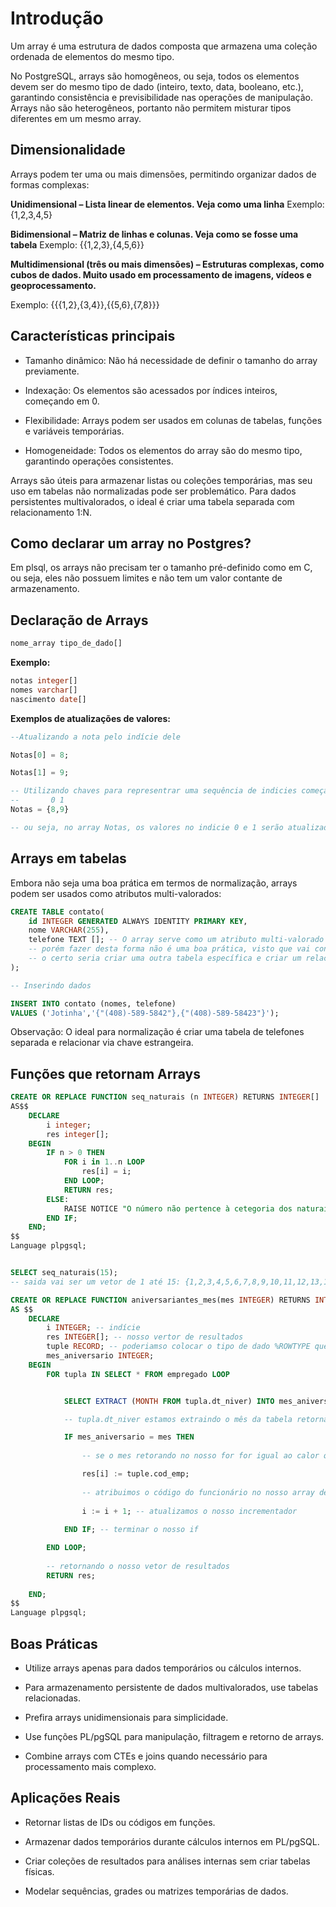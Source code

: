 # Introdução 

Um array é uma estrutura de dados composta que armazena uma coleção ordenada de elementos do mesmo tipo. 

No PostgreSQL, arrays são homogêneos, ou seja, todos os elementos devem ser do mesmo tipo de dado (inteiro, texto, data, booleano, etc.), garantindo consistência e previsibilidade nas operações de manipulação. Arrays não são heterogêneos, portanto não permitem misturar tipos diferentes em um mesmo array.

## Dimensionalidade

Arrays podem ter uma ou mais dimensões, permitindo organizar dados de formas complexas:

**Unidimensional – Lista linear de elementos. Veja como uma linha**
Exemplo: {1,2,3,4,5}

**Bidimensional – Matriz de linhas e colunas. Veja como se fosse uma tabela**
Exemplo: {{1,2,3},{4,5,6}}

**Multidimensional (três ou mais dimensões) – Estruturas complexas, como cubos de dados. Muito usado em processamento de imagens, vídeos e geoprocessamento.**

Exemplo: {{{1,2},{3,4}},{{5,6},{7,8}}}

## Características principais

- Tamanho dinâmico: Não há necessidade de definir o tamanho do array previamente.

- Indexação: Os elementos são acessados por índices inteiros, começando em 0.

- Flexibilidade: Arrays podem ser usados em colunas de tabelas, funções e variáveis temporárias.

- Homogeneidade: Todos os elementos do array são do mesmo tipo, garantindo operações consistentes.

Arrays são úteis para armazenar listas ou coleções temporárias, mas seu uso em tabelas não normalizadas pode ser problemático. Para dados persistentes multivalorados, o ideal é criar uma tabela separada com relacionamento 1:N.

## Como declarar um array no Postgres?

Em plsql, os arrays não precisam ter o tamanho pré-definido como em C, ou seja, eles não possuem limites e não tem um valor contante de armazenamento.

## Declaração de Arrays

```sql
nome_array tipo_de_dado[]
```

**Exemplo:**

```sql
notas integer[]
nomes varchar[]
nascimento date[]

```

**Exemplos de atualizações de valores:**

```sql
--Atualizando a nota pelo indície dele

Notas[0] = 8;

Notas[1] = 9;

-- Utilizando chaves para representrar uma sequência de indicies começando do zero.
--       0 1 
Notas = {8,9}

-- ou seja, no array Notas, os valores no indicie 0 e 1 serão atualizados diretamente, ou seja, isso modifica o array original criado.
```

## Arrays em tabelas

Embora não seja uma boa prática em termos de normalização, arrays podem ser usados como atributos multi-valorados:

```sql
CREATE TABLE contato(
    id INTEGER GENERATED ALWAYS IDENTITY PRIMARY KEY,
    nome VARCHAR(255),
    telefone TEXT []; -- O array serve como um atributo multi-valorado
    -- porém fazer desta forma não é uma boa prática, visto que vai contre a normalização.
    -- o certo seria criar uma outra tabela específica e criar um relacionamento 1 para N
);

-- Inserindo dados

INSERT INTO contato (nomes, telefone) 
VALUES ('Jotinha','{"(408)-589-5842"},{"(408)-589-58423"}');

```

Observação: O ideal para normalização é criar uma tabela de telefones separada e relacionar via chave estrangeira.

## Funções que retornam Arrays

```sql
CREATE OR REPLACE FUNCTION seq_naturais (n INTEGER) RETURNS INTEGER[] 
AS$$ 
    DECLARE
        i integer;
        res integer[];
    BEGIN
        IF n > 0 THEN
            FOR i in 1..n LOOP
                res[i] = i;
            END LOOP;
            RETURN res;
        ELSE:
            RAISE NOTICE "O número não pertence à cetegoria dos naturais ";
        END IF;
    END;
$$ 
Language plpgsql;


SELECT seq_naturais(15);
-- saida vai ser um vetor de 1 até 15: {1,2,3,4,5,6,7,8,9,10,11,12,13,14,15}
```

```sql
CREATE OR REPLACE FUNCTION aniversariantes_mes(mes INTEGER) RETURNS INTEGER[]
AS $$ 
    DECLARE 
        i INTEGER; -- indície 
        res INTEGER[]; -- nosso vertor de resultados
        tuple RECORD; -- poderiamso colocar o tipo de dado %ROWTYPE que daria no mesmo
        mes_aniversario INTEGER;    
    BEGIN
        FOR tupla IN SELECT * FROM empregado LOOP


            SELECT EXTRACT (MONTH FROM tupla.dt_niver) INTO mes_aniversario;

            -- tupla.dt_niver estamos extraindo o mês da tabela retornada pelo select e atrinuida a variável tupla, e estamos atribuindo este valor a nossa variável mes_aniversario

            IF mes_aniversario = mes THEN
                
                -- se o mes retorando no nosso for for igual ao calor que passamos na variável que possui parâmetro de entrada IN

                res[i] := tuple.cod_emp;
                
                -- atribuimos o código do funcionário no nosso array de resultado    
                
                i := i + 1; -- atualizamos o nosso incrementador
            
            END IF; -- terminar o nosso if

        END LOOP;
    
        -- retornando o nosso vetor de resultados
        RETURN res;
    
    END;
$$
Language plpgsql;
```

## Boas Práticas

- Utilize arrays apenas para dados temporários ou cálculos internos.

- Para armazenamento persistente de dados multivalorados, use tabelas relacionadas.

- Prefira arrays unidimensionais para simplicidade.

- Use funções PL/pgSQL para manipulação, filtragem e retorno de arrays.

- Combine arrays com CTEs e joins quando necessário para processamento mais complexo.

## Aplicações Reais

- Retornar listas de IDs ou códigos em funções.

- Armazenar dados temporários durante cálculos internos em PL/pgSQL.

- Criar coleções de resultados para análises internas sem criar tabelas físicas.

- Modelar sequências, grades ou matrizes temporárias de dados.